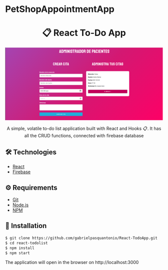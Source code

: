 # PetShopAppointmentApp
# <div align="center">📋 React To-Do App</div>
<a href="https://todoapp-5aa6c.web.app"/>
<img src="./main.png" />
                             </a>
<p align="center">A simple, volatile to-do list application built with React and Hooks 📋. It has all the CRUD functions, connected with firebase database</p>

## 🛠️ Technologies

<ul>
  <li><a href="https://reactjs.org/">React</a></li>
  <li><a href="https://firebase.google.com/?hl=pt-br">Firebase</a></li>
</ul>

## ⚙️ Requirements

<ul>
  <li><a href="https://git-scm.com/">Git</a></li>
  <li><a href="https://nodejs.org/en/">Node.js</a></li>
  <li><a href="https://www.npmjs.com/">NPM</a></li>
</ul>

## 🚀 Installation

```
$ git clone https://github.com/gabrielpasquantonio/React-TodoApp.git
$ cd react-todolist
$ npm install
$ npm start
```

The application will open in the browser on http://localhost:3000
